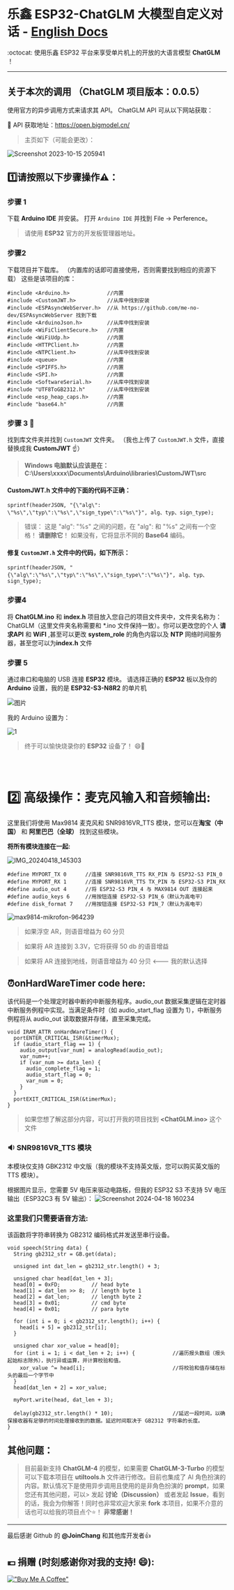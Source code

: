 # 乐鑫 ESP32-ChatGLM 大模型自定义对话 - [English Docs](https://github.com/blueokanna/ESP32-ChatGLM/blob/main/README.md)
:octocat: 使用乐鑫 ESP32 平台来享受单片机上的开放的大语言模型 **ChatGLM** ！

----

## 关于本次的调用 （ChatGLM 项目版本：0.0.5）
使用官方的异步调用方式来请求其 API。 ChatGLM API 可从以下网站获取：

:paperclip: API 获取地址：https://open.bigmodel.cn/ 

> 主页如下（可能会更改）：

![Screenshot 2023-10-15 205941](https://github.com/blueokanna/ESP32-ChatGLM/assets/56761243/b5614ed3-b4e9-43e3-ac01-77c2747f9774)


## :one:请按照以下步骤操作⚠️：

### 步骤 1
下载 **Arduino IDE** 并安装。 打开 `Arduino IDE` 并找到 File -> Perference。
> 请使用 **ESP32** 官方的开发板管理器地址。

### 步骤2
下载项目并下载库。 （内置库的话即可直接使用，否则需要找到相应的资源下载）
这些是该项目的库：
````
#include <Arduino.h>            //内置
#include <CustomJWT.h>          //从库中找到安装
#include <ESPAsyncWebServer.h>  //从 https://github.com/me-no-dev/ESPAsyncWebServer 找到下载
#include <ArduinoJson.h>        //从库中找到安装
#include <WiFiClientSecure.h>   //内置
#include <WiFiUdp.h>            //内置
#include <HTTPClient.h>         //内置
#include <NTPClient.h>          //从库中找到安装
#include <queue>                //内置
#include <SPIFFS.h>             //内置
#include <SPI.h>                //内置
#include <SoftwareSerial.h>     //从库中找到安装
#include "UTF8ToGB2312.h"       //从库中找到安装
#include <esp_heap_caps.h>      //内置
#include "base64.h"             //内置
````

### 步骤 3 🤨
找到库文件夹并找到 `CustomJWT` 文件夹。 （我也上传了 `CustomJWT.h` 文件，直接替换成我 **CustomJWT** ☝️）

> **Windows 电脑默认应该是在：C:\Users\xxxx\Documents\Arduino\libraries\CustomJWT\src**

#### CustomJWT.h 文件中的下面的代码不正确：
```
sprintf(headerJSON, "{\"alg\": \"%s\",\"typ\":\"%s\",\"sign_type\":\"%s\"}", alg、typ、sign_type);
```

> 错误： 这是 \"alg\": \"%s\" 之间的问题，在 \"alg\": 和 \"%s\" 之间有一个空格！ **请删除它**！ 如果没有，它将显示不同的 **Base64** 编码。

#### 修复 `CustomJWT.h` 文件中的代码，如下所示：
```
sprintf(headerJSON, "{\"alg\":\"%s\",\"typ\":\"%s\",\"sign_type\":\"%s\"}", alg、typ、sign_type);
```

### 步骤4
将 **ChatGLM.ino** 和 **index.h** 项目放入您自己的项目文件夹中，文件夹名称为：ChatGLM（这里文件夹名称需要和 *.ino 文件保持一致）。你可以更改您的个人 **请求API** 和 **WiFI** ,甚至可以更改 **system_role** 的角色内容以及 **NTP** 网络时间服务器，甚至您可以为**index.h** 文件

### 步骤 5
通过串口和电脑的 USB 连接 **ESP32** 模块。 请选择正确的 **ESP32** 板以及你的 **Arduino** 设置，我的是 **ESP32-S3-N8R2** 的单片机

![图片](https://user-images.githubusercontent.com/56761243/268492784-49fc02d8-060d-4898-9d80-15b4fe50ea07.png)

我的 Arduino 设置为：

![1](https://github.com/blueokanna/ESP32-ChatGLM/assets/56761243/e1d1d8e2-d888-4c0e-bb44-677de59664eb)


> 终于可以愉快烧录你的 **ESP32** 设备了！ 😄🥇

<br>
<br>

# :two: 高级操作：麦克风输入和音频输出:
这里我们将使用 Max9814 麦克风和 SNR9816VR_TTS 模块，您可以在**淘宝（中国）** 和 **阿里巴巴（全球）** 找到这些模块。

**将所有模块连接在一起:**

![IMG_20240418_145303](https://github.com/blueokanna/ESP32-ChatGLM/assets/56761243/4420cc73-90d2-49f6-baaf-a4797ad01301)

```
#define MYPORT_TX 0      //连接 SNR9816VR_TTS RX_PIN 与 ESP32-S3 PIN_0
#define MYPORT_RX 1      //连接 SNR9816VR_TTS TX_PIN 与 ESP32-S3 PIN_RX
#define audio_out 4      //将 ESP32-S3 PIN_4 与 MAX9814 OUT 连接起来
#define audio_keys 6     //用按钮连接 ESP32-S3 PIN_6（默认为高电平）
#define disk_format 7    //用按钮连接 ESP32-S3 PIN_7（默认为高电平）
```

![max9814-mikrofon-964239](https://github.com/blueokanna/ESP32-ChatGLM/assets/56761243/ddc6a7d5-23ea-46b5-9c3d-1412338d5049)

> 如果浮空 AR，则语音增益为 60 分贝

> 如果将 AR 连接到 3.3V，它将获得 50 db 的语音增益

> 如果将 AR 连接到地线，则语音增益为 40 分贝    <--- 我的默认选择

## :alarm_clock:onHardWareTimer code here:

该代码是一个处理定时器中断的中断服务程序。audio_out 数据采集逻辑在定时器中断服务例程中实现。当满足条件时（如 audio_start_flag 设置为 1），中断服务例程将从 audio_out 读取数据并存储，直至采集完成。

```
void IRAM_ATTR onHardWareTimer() {
  portENTER_CRITICAL_ISR(&timerMux);
  if (audio_start_flag == 1) {
    audio_output[var_num] = analogRead(audio_out);
    var_num++;
    if (var_num >= data_len) {
      audio_complete_flag = 1;
      audio_start_flag = 0;
      var_num = 0;
    }
  }
  portEXIT_CRITICAL_ISR(&timerMux);
}
```
> 如果您想了解这部分内容，可以打开我的项目找到 **<ChatGLM.ino>** 这个文件

### :sound: SNR9816VR_TTS 模块

本模块仅支持 GBK2312 中文版（我的模块不支持英文版，您可以购买英文版的 TTS 模块）。

根据图片显示，您需要 5V 电压来驱动电路板，但我的 ESP32 S3 不支持 5V 电压输出（ESP32C3 有 5V 输出）：
![Screenshot 2024-04-18 160234](https://github.com/blueokanna/ESP32-ChatGLM/assets/56761243/1210638f-a9c5-44f5-9ce0-77a81a2251fa)

### 这里我们只需要语音方法:
该函数将字符串转换为 GB2312 编码格式并发送至串行设备。

```
void speech(String data) {
  String gb2312_str = GB.get(data);

  unsigned int dat_len = gb2312_str.length() + 3;

  unsigned char head[dat_len + 3];
  head[0] = 0xFD;          // head byte
  head[1] = dat_len >> 8;  // length byte 1
  head[2] = dat_len;       // length byte 2
  head[3] = 0x01;          // cmd byte
  head[4] = 0x01;          // para byte

  for (int i = 0; i < gb2312_str.length(); i++) {
    head[i + 5] = gb2312_str[i];
  }

  unsigned char xor_value = head[0];
  for (int i = 1; i < dat_len + 2; i++) {            //遍历报头数组（报头起始标志除外），执行异或运算，并计算校验和值。
    xor_value ^= head[i];                            //将校验和值存储在标头的最后一个字节中
  }
  head[dat_len + 2] = xor_value;

  myPort.write(head, dat_len + 3);

  delay(gb2312_str.length() * 10);                   //延迟一段时间，以确保接收器有足够的时间处理接收到的数据。延迟时间取决于 GB2312 字符串的长度。
}

```


## 其他问题：
> 目前最新支持 **ChatGLM-4** 的模型，如果需要 **ChatGLM-3-Turbo** 的模型可以下载本项目在 **utiltools.h** 文件进行修改。目前也集成了 AI 角色扮演的内容。默认情况下是使用异步调用且使用的是非角色扮演的 **prompt**，如果您还有其他问题，可以> 发起 **讨论（Discussion）** 或者发起 **Issue**，看到的话，我会为你解答！同时也非常欢迎大家来 **fork** 本项目，如果不介意的话也可以给我的项目点个⭐！ **非常感谢！**
----

最后感谢 Github 的 **@JoinChang** 和其他库开发者👍

## 💶 捐赠 (时刻感谢你对我的支持! :smile:):
[!["Buy Me A Coffee"](https://www.buymeacoffee.com/assets/img/custom_images/yellow_img.png)](                    buymeacoffee.com/blueokanna                )
